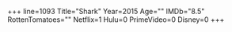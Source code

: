 +++
line=1093
Title="Shark"
Year=2015
Age=""
IMDb="8.5"
RottenTomatoes=""
Netflix=1
Hulu=0
PrimeVideo=0
Disney=0
+++

